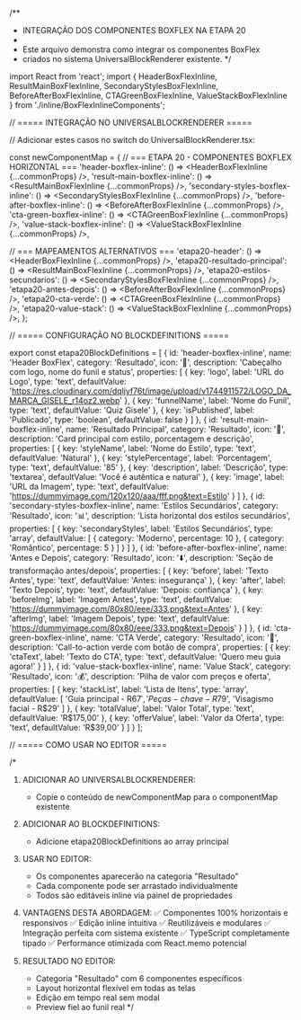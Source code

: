 /**
 * INTEGRAÇÃO DOS COMPONENTES BOXFLEX NA ETAPA 20
 * 
 * Este arquivo demonstra como integrar os componentes BoxFlex
 * criados no sistema UniversalBlockRenderer existente.
 */

import React from 'react';
import {
  HeaderBoxFlexInline,
  ResultMainBoxFlexInline,
  SecondaryStylesBoxFlexInline,
  BeforeAfterBoxFlexInline,
  CTAGreenBoxFlexInline,
  ValueStackBoxFlexInline
} from './inline/BoxFlexInlineComponents';

// ===== INTEGRAÇÃO NO UNIVERSALBLOCKRENDERER =====

// Adicionar estes casos no switch do UniversalBlockRenderer.tsx:

const newComponentMap = {
  // === ETAPA 20 - COMPONENTES BOXFLEX HORIZONTAL ===
  'header-boxflex-inline': () => <HeaderBoxFlexInline {...commonProps} />,
  'result-main-boxflex-inline': () => <ResultMainBoxFlexInline {...commonProps} />,
  'secondary-styles-boxflex-inline': () => <SecondaryStylesBoxFlexInline {...commonProps} />,
  'before-after-boxflex-inline': () => <BeforeAfterBoxFlexInline {...commonProps} />,
  'cta-green-boxflex-inline': () => <CTAGreenBoxFlexInline {...commonProps} />,
  'value-stack-boxflex-inline': () => <ValueStackBoxFlexInline {...commonProps} />,
  
  // === MAPEAMENTOS ALTERNATIVOS ===
  'etapa20-header': () => <HeaderBoxFlexInline {...commonProps} />,
  'etapa20-resultado-principal': () => <ResultMainBoxFlexInline {...commonProps} />,
  'etapa20-estilos-secundarios': () => <SecondaryStylesBoxFlexInline {...commonProps} />,
  'etapa20-antes-depois': () => <BeforeAfterBoxFlexInline {...commonProps} />,
  'etapa20-cta-verde': () => <CTAGreenBoxFlexInline {...commonProps} />,
  'etapa20-value-stack': () => <ValueStackBoxFlexInline {...commonProps} />,
};

// ===== CONFIGURAÇÃO NO BLOCKDEFINITIONS =====

export const etapa20BlockDefinitions = [
  {
    id: 'header-boxflex-inline',
    name: 'Header BoxFlex',
    category: 'Resultado',
    icon: '📄',
    description: 'Cabeçalho com logo, nome do funil e status',
    properties: [
      { key: 'logo', label: 'URL do Logo', type: 'text', defaultValue: 'https://res.cloudinary.com/dqljyf76t/image/upload/v1744911572/LOGO_DA_MARCA_GISELE_r14oz2.webp' },
      { key: 'funnelName', label: 'Nome do Funil', type: 'text', defaultValue: 'Quiz Gisele' },
      { key: 'isPublished', label: 'Publicado', type: 'boolean', defaultValue: false }
    ]
  },
  {
    id: 'result-main-boxflex-inline',
    name: 'Resultado Principal',
    category: 'Resultado',
    icon: '🎯',
    description: 'Card principal com estilo, porcentagem e descrição',
    properties: [
      { key: 'styleName', label: 'Nome do Estilo', type: 'text', defaultValue: 'Natural' },
      { key: 'stylePercentage', label: 'Porcentagem', type: 'text', defaultValue: '85' },
      { key: 'description', label: 'Descrição', type: 'textarea', defaultValue: 'Você é autêntica e natural' },
      { key: 'image', label: 'URL da Imagem', type: 'text', defaultValue: 'https://dummyimage.com/120x120/aaa/fff.png&text=Estilo' }
    ]
  },
  {
    id: 'secondary-styles-boxflex-inline',
    name: 'Estilos Secundários',
    category: 'Resultado',
    icon: '📊',
    description: 'Lista horizontal dos estilos secundários',
    properties: [
      { 
        key: 'secondaryStyles', 
        label: 'Estilos Secundários', 
        type: 'array', 
        defaultValue: [
          { category: 'Moderno', percentage: 10 },
          { category: 'Romântico', percentage: 5 }
        ]
      }
    ]
  },
  {
    id: 'before-after-boxflex-inline',
    name: 'Antes e Depois',
    category: 'Resultado',
    icon: '⬇️',
    description: 'Seção de transformação antes/depois',
    properties: [
      { key: 'before', label: 'Texto Antes', type: 'text', defaultValue: 'Antes: insegurança' },
      { key: 'after', label: 'Texto Depois', type: 'text', defaultValue: 'Depois: confiança' },
      { key: 'beforeImg', label: 'Imagem Antes', type: 'text', defaultValue: 'https://dummyimage.com/80x80/eee/333.png&text=Antes' },
      { key: 'afterImg', label: 'Imagem Depois', type: 'text', defaultValue: 'https://dummyimage.com/80x80/eee/333.png&text=Depois' }
    ]
  },
  {
    id: 'cta-green-boxflex-inline',
    name: 'CTA Verde',
    category: 'Resultado',
    icon: '🛒',
    description: 'Call-to-action verde com botão de compra',
    properties: [
      { key: 'ctaText', label: 'Texto do CTA', type: 'text', defaultValue: 'Quero meu guia agora!' }
    ]
  },
  {
    id: 'value-stack-boxflex-inline',
    name: 'Value Stack',
    category: 'Resultado',
    icon: '💰',
    description: 'Pilha de valor com preços e oferta',
    properties: [
      { 
        key: 'stackList', 
        label: 'Lista de Itens', 
        type: 'array', 
        defaultValue: [
          'Guia principal - R$67',
          'Peças-chave - R$79',
          'Visagismo facial - R$29'
        ]
      },
      { key: 'totalValue', label: 'Valor Total', type: 'text', defaultValue: 'R$175,00' },
      { key: 'offerValue', label: 'Valor da Oferta', type: 'text', defaultValue: 'R$39,00' }
    ]
  }
];

// ===== COMO USAR NO EDITOR =====

/*
1. ADICIONAR AO UNIVERSALBLOCKRENDERER:
   - Copie o conteúdo de newComponentMap para o componentMap existente

2. ADICIONAR AO BLOCKDEFINITIONS:
   - Adicione etapa20BlockDefinitions ao array principal

3. USAR NO EDITOR:
   - Os componentes aparecerão na categoria "Resultado"
   - Cada componente pode ser arrastado individualmente
   - Todos são editáveis inline via painel de propriedades

4. VANTAGENS DESTA ABORDAGEM:
   ✅ Componentes 100% horizontais e responsivos
   ✅ Edição inline intuitiva
   ✅ Reutilizáveis e modulares
   ✅ Integração perfeita com sistema existente
   ✅ TypeScript completamente tipado
   ✅ Performance otimizada com React.memo potencial

5. RESULTADO NO EDITOR:
   - Categoria "Resultado" com 6 componentes específicos
   - Layout horizontal flexível em todas as telas
   - Edição em tempo real sem modal
   - Preview fiel ao funil real
*/
